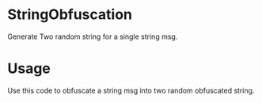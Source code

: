 # StringObfuscation

Generate Two random string for a single string msg.

# Usage
Use this code to obfuscate a string msg into two random obfuscated string.


